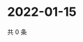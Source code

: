 # 2022-01-15

共 0 条

<!-- BEGIN WEIBO -->
<!-- 最后更新时间 Sat Jan 15 2022 21:13:14 GMT+0800 (China Standard Time) -->

<!-- END WEIBO -->
